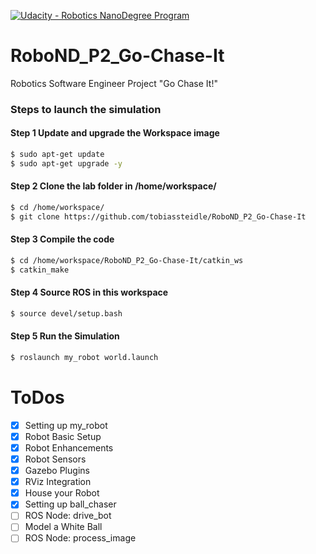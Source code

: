 [![Udacity - Robotics NanoDegree Program](https://s3-us-west-1.amazonaws.com/udacity-robotics/Extra+Images/RoboND_flag.png)](https://www.udacity.com/robotics)

# RoboND_P2_Go-Chase-It
Robotics Software Engineer Project "Go Chase It!"

### Steps to launch the simulation

#### Step 1 Update and upgrade the Workspace image
```sh
$ sudo apt-get update
$ sudo apt-get upgrade -y
```

#### Step 2 Clone the lab folder in /home/workspace/
```sh
$ cd /home/workspace/
$ git clone https://github.com/tobiassteidle/RoboND_P2_Go-Chase-It
```

#### Step 3 Compile the code
```sh
$ cd /home/workspace/RoboND_P2_Go-Chase-It/catkin_ws
$ catkin_make
```

#### Step 4 Source ROS in this workspace
```sh
$ source devel/setup.bash
```

#### Step 5 Run the Simulation  
```sh
$ roslaunch my_robot world.launch
```

# ToDos
- [x] Setting up my_robot
- [x] Robot Basic Setup
- [x] Robot Enhancements
- [x] Robot Sensors
- [x] Gazebo Plugins
- [x] RViz Integration
- [x] House your Robot
- [x] Setting up ball_chaser
- [ ] ROS Node: drive_bot
- [ ] Model a White Ball
- [ ] ROS Node: process_image
